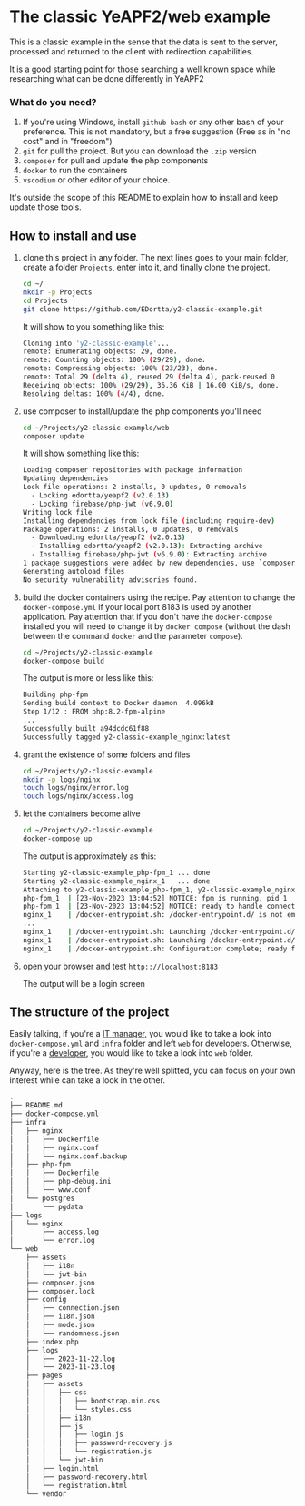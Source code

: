 # The classic YeAPF2/web example

This is a classic example in the sense that the data is sent to the server, processed and returned to the client with redirection capabilities.

It is a good starting point for those searching a well known space while researching what can be done differently in YeAPF2

### What do you need?

1. If you're using Windows, install `github bash` or any other bash of your preference. This is not mandatory, but a free suggestion (Free as in "no cost" and in "freedom")
2. `git` for pull the project. But you can download the `.zip` version
3. `composer` for pull and update the php components
4. `docker` to run the containers
5. `vscodium` or other editor of your choice.

It's outside the scope of this README to explain how to install and keep update those tools.

## How to install and use

1. clone this project in any folder. The next lines goes to your main folder, create a folder `Projects`, enter into it, and finally clone the project.

   ```bash
   cd ~/
   mkdir -p Projects
   cd Projects
   git clone https://github.com/EDortta/y2-classic-example.git
   ```

   It will show to you something like this:

   ```bash
   Cloning into 'y2-classic-example'...
   remote: Enumerating objects: 29, done.
   remote: Counting objects: 100% (29/29), done.
   remote: Compressing objects: 100% (23/23), done.
   remote: Total 29 (delta 4), reused 29 (delta 4), pack-reused 0
   Receiving objects: 100% (29/29), 36.36 KiB | 16.00 KiB/s, done.
   Resolving deltas: 100% (4/4), done.
   ```
2. use composer to install/update the php components you'll need

   ```bash
   cd ~/Projects/y2-classic-example/web
   composer update
   ```

   It will show something like this:

   ```bash
   Loading composer repositories with package information
   Updating dependencies
   Lock file operations: 2 installs, 0 updates, 0 removals
     - Locking edortta/yeapf2 (v2.0.13)
     - Locking firebase/php-jwt (v6.9.0)
   Writing lock file
   Installing dependencies from lock file (including require-dev)
   Package operations: 2 installs, 0 updates, 0 removals
     - Downloading edortta/yeapf2 (v2.0.13)
     - Installing edortta/yeapf2 (v2.0.13): Extracting archive
     - Installing firebase/php-jwt (v6.9.0): Extracting archive
   1 package suggestions were added by new dependencies, use `composer suggest` to see details.
   Generating autoload files
   No security vulnerability advisories found.
   
   ```
3. build the docker containers using the recipe. Pay attention to change the `docker-compose.yml` if your local port 8183 is used by another application. Pay attention that if you don't have the `docker-compose` installed you will need to change it by `docker compose` (without the dash between the command `docker` and the parameter `compose`).

   ```bash
   cd ~/Projects/y2-classic-example
   docker-compose build
   ```

   The output is more or less like this:

   ```bash
   Building php-fpm
   Sending build context to Docker daemon  4.096kB
   Step 1/12 : FROM php:8.2-fpm-alpine
   ...
   Successfully built a94dcdc61f88
   Successfully tagged y2-classic-example_nginx:latest
   ```
4. grant the existence of some folders and files

   ```bash
   cd ~/Projects/y2-classic-example
   mkdir -p logs/nginx
   touch logs/nginx/error.log
   touch logs/nginx/access.log
   ```
5. let the containers become alive

   ```bash
   cd ~/Projects/y2-classic-example
   docker-compose up
   ```

   The output is approximately as this:

   ```bash
   Starting y2-classic-example_php-fpm_1 ... done
   Starting y2-classic-example_nginx_1   ... done
   Attaching to y2-classic-example_php-fpm_1, y2-classic-example_nginx_1
   php-fpm_1  | [23-Nov-2023 13:04:52] NOTICE: fpm is running, pid 1
   php-fpm_1  | [23-Nov-2023 13:04:52] NOTICE: ready to handle connections
   nginx_1    | /docker-entrypoint.sh: /docker-entrypoint.d/ is not empty, will attempt to perform configuration
   ...
   nginx_1    | /docker-entrypoint.sh: Launching /docker-entrypoint.d/20-envsubst-on-templates.sh
   nginx_1    | /docker-entrypoint.sh: Launching /docker-entrypoint.d/30-tune-worker-processes.sh
   nginx_1    | /docker-entrypoint.sh: Configuration complete; ready for start up
   
   ```
6. open your browser and test `http:://localhost:8183`

   The output will be a login screen

## The structure of the project

Easily talking, if you're a [IT manager](docs/operation.md), you would like to take a look into `docker-compose.yml` and `infra` folder and left `web` for developers.
Otherwise, if you're a [developer](docs/developer.md), you would like to take a look into `web` folder.

Anyway, here is the tree. As they're well splitted, you can focus on your own interest while can take a look in the other. 

```bash
.
├── README.md
├── docker-compose.yml
├── infra
│   ├── nginx
│   │   ├── Dockerfile
│   │   ├── nginx.conf
│   │   └── nginx.conf.backup
│   ├── php-fpm
│   │   ├── Dockerfile
│   │   ├── php-debug.ini
│   │   └── www.conf
│   └── postgres
│       └── pgdata
├── logs
│   └── nginx
│       ├── access.log
│       └── error.log
└── web
    ├── assets
    │   ├── i18n
    │   └── jwt-bin
    ├── composer.json
    ├── composer.lock
    ├── config
    │   ├── connection.json
    │   ├── i18n.json
    │   ├── mode.json
    │   └── randomness.json
    ├── index.php
    ├── logs
    │   ├── 2023-11-22.log
    │   └── 2023-11-23.log
    ├── pages
    │   ├── assets
    │   │   ├── css
    │   │   │   ├── bootstrap.min.css
    │   │   │   └── styles.css
    │   │   ├── i18n
    │   │   ├── js
    │   │   │   ├── login.js
    │   │   │   ├── password-recovery.js
    │   │   │   └── registration.js
    │   │   └── jwt-bin
    │   ├── login.html
    │   ├── password-recovery.html
    │   └── registration.html    
    └── vendor
```
